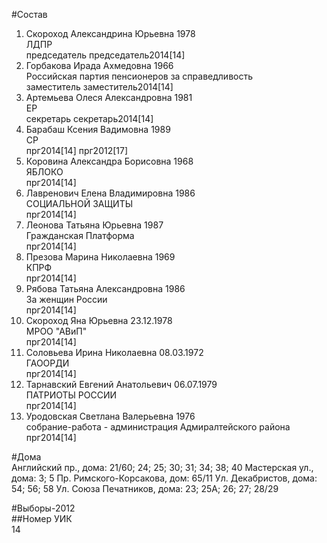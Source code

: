 #Состав  
1. Скороход Александрина Юрьевна 1978  
    ЛДПР  
    председатель председатель2014[14]  
2. Горбакова Ирада Ахмедовна 1966  
    Российская партия пенсионеров за справедливость  
    заместитель заместитель2014[14]  
3. Артемьева Олеся Александровна 1981  
    ЕР  
    секретарь секретарь2014[14]  
4. Барабаш Ксения Вадимовна 1989  
    СР  
    прг2014[14] прг2012[17]  
5. Коровина Александра Борисовна 1968  
    ЯБЛОКО  
    прг2014[14]  
6. Лавренович Елена Владимировна 1986  
    СОЦИАЛЬНОЙ ЗАЩИТЫ  
    прг2014[14]  
7. Леонова Татьяна Юрьевна 1987  
    Гражданская Платформа  
    прг2014[14]  
8. Презова Марина Николаевна 1969  
    КПРФ  
    прг2014[14]  
9. Рябова Татьяна Александровна 1986  
    За женщин России  
    прг2014[14]  
10. Скороход Яна Юрьевна 23.12.1978  
    МРОО "АВиП"  
    прг2014[14]  
11. Соловьева Ирина Николаевна 08.03.1972  
    ГАООРДИ  
    прг2014[14]  
12. Тарнавский Евгений Анатольевич 06.07.1979  
    ПАТРИОТЫ РОССИИ  
    прг2014[14]  
13. Уродовская Светлана Валерьевна 1976  
    собрание-работа - администрация Адмиралтейского района  
    прг2014[14]  
  
#Дома  
Английский пр., дома: 21/60; 24; 25; 30; 31; 34; 38; 40 Мастерская ул., дома: 3; 5 Пр. Римского-Корсакова, дом: 65/11 Ул. Декабристов, дома: 54; 56; 58 Ул. Союза Печатников, дома: 23; 25А; 26; 27; 28/29  
  
#Выборы-2012  
##Номер УИК  
14  
